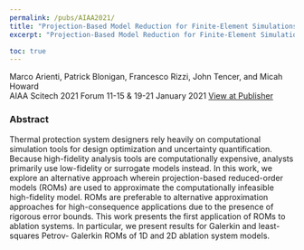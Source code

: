 ```yaml
---
permalink: /pubs/AIAA2021/
title: "Projection-Based Model Reduction for Finite-Element Simulations of Thermal Protection Systems"
excerpt: "Projection-Based Model Reduction for Finite-Element Simulations of Thermal Protection Systems"

toc: true
---
```


Marco Arienti, Patrick Blonigan, Francesco Rizzi, John Tencer, and Micah Howard  
AIAA Scitech 2021 Forum 11-15 & 19-21 January 2021
[View at Publisher](https://arc.aiaa.org/doi/abs/10.2514/6.2021-1717)  

### Abstract

Thermal protection system designers rely heavily on computational simulation tools for design optimization and uncertainty quantification. Because high-fidelity analysis tools are computationally expensive, analysts primarily use low-fidelity or surrogate models instead. In this work, we explore an alternative approach wherein projection-based reduced-order models (ROMs) are used to approximate the computationally infeasible high-fidelity model. ROMs are preferable to alternative approximation approaches for high-consequence applications due to the presence of rigorous error bounds. This work presents the first application of ROMs to ablation systems. In particular, we present results for Galerkin and least-squares Petrov- Galerkin ROMs of 1D and 2D ablation system models.